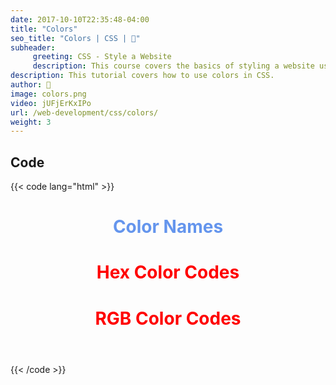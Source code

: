 ```yaml
---
date: 2017-10-10T22:35:48-04:00
title: "Colors"
seo_title: "Colors | CSS | 🦒"
subheader:
     greeting: CSS - Style a Website
     description: This course covers the basics of styling a website using CSS. Work your way through the videos/articles and I'll teach you everything you need to know to style a basic website!
description: This tutorial covers how to use colors in CSS.
author: 🦒
image: colors.png
video: jUFjErKxIPo
url: /web-development/css/colors/
weight: 3
---
```


## Code

{{< code lang="html" >}}
<header>
     <h1 style="color: CornflowerBlue;">Color Names</h1>
     <h1 style="color: #ff0000;">Hex Color Codes</h1>
     <h1 style="color: rgb(255, 0, 0);">RGB Color Codes</h1>
</header>
{{< /code >}}